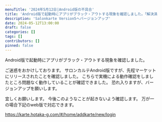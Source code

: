 ```yaml
---
menuTitle: '2024年5月12日|Android版の不具合'
title: 'Android版で起動時にアプリがブラック・アウトする現象を確認しました。「解決済」'
description: 'Salonkarte Version5へバージョンアップ'
date: 2024-05-12T13:00:00
draft: false
categories: []
tags: []
contributors: []
pinned: false
---
```


Android版で起動時にアプリがブラック・アウトする現象を確認しました。

ご迷惑をおかけしております。
サロンカルテAndroid版ですが、先程マーケットにリリースされたことを確認しました。
こちらで実機による動作確認をしましたところ問題なく動作していることが確認できました。
恐れ入りますが、バージョンアップを願いします。

宜しくお願いします。
今後このようなことが起きないよう確認します。
万が一の場合下記のweb版で対応できます。

https://karte.hotaka-g.com/#/home/addkarte/new/login
